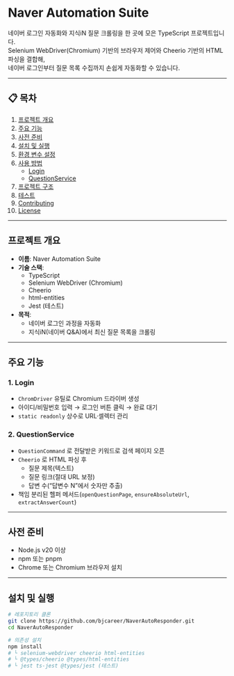 # Naver Automation Suite

네이버 로그인 자동화와 지식iN 질문 크롤링을 한 곳에 모은 TypeScript 프로젝트입니다.  
Selenium WebDriver(Chromium) 기반의 브라우저 제어와 Cheerio 기반의 HTML 파싱을 결합해,  
네이버 로그인부터 질문 목록 수집까지 손쉽게 자동화할 수 있습니다.

---

## 📋 목차

1. [프로젝트 개요](#프로젝트-개요)
2. [주요 기능](#주요-기능)
3. [사전 준비](#사전-준비)
4. [설치 및 실행](#설치-및-실행)
5. [환경 변수 설정](#환경-변수-설정)
6. [사용 방법](#사용-방법)
    - [Login](#loginservice)
    - [QuestionService](#questionservice)
7. [프로젝트 구조](#프로젝트-구조)
8. [테스트](#테스트)
9. [Contributing](#contributing)
10. [License](#license)

---

## 프로젝트 개요

- **이름**: Naver Automation Suite
- **기술 스택**:
    - TypeScript
    - Selenium WebDriver (Chromium)
    - Cheerio
    - html-entities
    - Jest (테스트)
- **목적**:
    - 네이버 로그인 과정을 자동화
    - 지식iN(네이버 Q&A)에서 최신 질문 목록을 크롤링

---

## 주요 기능

### 1. Login
- `ChromDriver` 유틸로 Chromium 드라이버 생성
- 아이디/비밀번호 입력 → 로그인 버튼 클릭 → 완료 대기
- `static readonly` 상수로 URL·셀렉터 관리

### 2. QuestionService
- `QuestionCommand` 로 전달받은 키워드로 검색 페이지 오픈
- `Cheerio` 로 HTML 파싱 후
    - 질문 제목(텍스트)
    - 질문 링크(절대 URL 보정)
    - 답변 수(“답변수 N”에서 숫자만 추출)
- 책임 분리된 헬퍼 메서드(`openQuestionPage`, `ensureAbsoluteUrl`, `extractAnswerCount`)

---

## 사전 준비

- Node.js v20 이상
- npm 또는 pnpm
- Chrome 또는 Chromium 브라우저 설치

---

## 설치 및 실행

```bash
# 레포지토리 클론
git clone https://github.com/bjcareer/NaverAutoResponder.git
cd NaverAutoResponder

# 의존성 설치
npm install
# └ selenium-webdriver cheerio html-entities
# └ @types/cheerio @types/html-entities
# └ jest ts-jest @types/jest (테스트)

